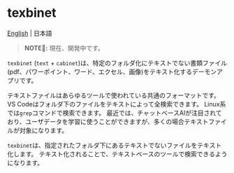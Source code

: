# texbinet

[English](./README.md) | 日本語

> **NOTE📝:** 現在、開発中です。

`texbinet` (`text` + `cabinet`)は、特定のフォルダ化にテキストでない書類ファイル(pdf、パワーポイント、ワード、エクセル、画像)をテキスト化するデーモンアプリです。

テキストファイルはあらゆるツールで使われている共通のフォーマットです。
VS Codeはフォルダ下のファイルをテキストによって全検索できます。
Linux系では`grep`コマンドで検索できます。
最近では、チャットベースAIが注目されており、ユーザデータを学習に使うことができますが、多くの場合テキストファイルが対象になります。

`texbinet`は、指定されたフォルダ下にあるテキストでないファイルをテキスト化します。
テキスト化されることで、テキストベースのツールで検索できるようになります。
